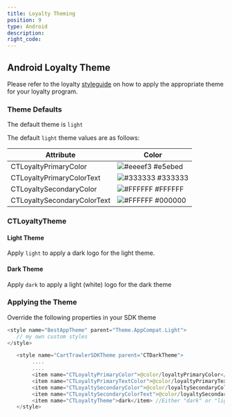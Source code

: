 ```yaml
---
title: Loyalty Theming
position: 9
type: Android
description:
right_code: 
---
```


## Android Loyalty Theme 

Please refer to the loyalty [styleguide]() on how to apply the appropriate theme for your loyalty program.

### Theme Defaults
The default theme is ```light```

The default ```light``` theme values are as follows:

| Attribute                   	| Color                                                                   	|
|-----------------------------	|-------------------------------------------------------------------------	|
| CTLoyaltyPrimaryColor       	| ![#eeeef3](https://via.placeholder.com/10/eeeef3/000000?text=+) #e5ebed 	|
| CTLoyaltyPrimaryColorText   	| ![#333333](https://via.placeholder.com/10/333333/000000?text=+) #333333 	|
| CTLoyaltySecondaryColor     	| ![#FFFFFF](https://via.placeholder.com/10/FFFFFF/000000?text=+) #FFFFFF 	|
| CTLoyaltySecondaryColorText 	| ![#FFFFFF](https://via.placeholder.com/10/000000/000000?text=+) #000000 	|

### CTLoyaltyTheme

#### Light Theme
Apply ```light``` to apply a dark logo for the light theme.

#### Dark Theme
Apply ```dark``` to apply a light (white) logo for the dark theme

### Applying the Theme
Override the following properties in your SDK theme
```kotlin
<style name="BestAppTheme" parent="Theme.AppCompat.Light">
   // my own custom styles
</style>

   <style name="CartTrawlerSDKTheme parent="CTDarkTheme">
        ....
        .... 
        <item name="CTLoyaltyPrimaryColor">@color/loyaltyPrimaryColor</item>
        <item name="CTLoyaltyPrimaryTextColor">@color/loyaltyPrimaryTextColor</item>
        <item name="CTLoyaltySecondaryColor">@color/loyaltySecondaryColor</item>
        <item name="CTLoyaltySecondaryColorText">@color/loyaltySecondaryColorText</item>
        <item name="CTLoyaltyTheme">dark</item> //Either "dark" or "light" Default is "light"
   </style>
```   

